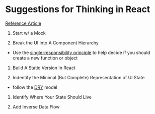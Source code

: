 # Suggestions for Thinking in React
[Reference Article](https://reactjs.org/docs/thinking-in-react.html)
1. Start w/ a Mock

1. Break the UI Into A Component Hierarchy
- Use the [single-responsibility principle](https://en.wikipedia.org/wiki/Single-responsibility_principle) to help decide if you should create a new function or object

1. Build A Static Version In React

1. Indentify the Minimal (But Complete) Representation of UI State
- follow the [DRY](https://en.wikipedia.org/wiki/Don%27t_repeat_yourself) model
1. Identify Where Your State Should Live

1. Add Inverse Data Flow

